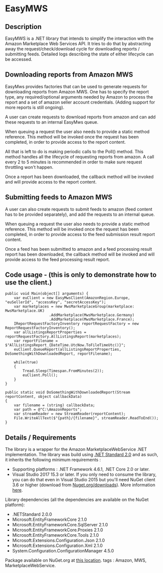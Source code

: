 # EasyMWS

## Description

EasyMWS is a .NET library that intends to simplify the interaction with the Amazon Marketplace Web Services API.
It tries to do that by abstracting away the request/check/download cycle for downloading reports / submitting feeds.
Detailed logs describing the state of either lifecycle can be accessed.


## Downloading reports from Amazon MWS

EasyMws provides factories that can be used to generate requests for downloading reports from Amazon MWS. One has to specify the report type, any required/optional arguments needed by Amazon to process the report and a set of amazon seller account credentials.
(Adding support for more reports is still ongoing).

A user can create requests to download reports from amazon and can add these requests to an internal EasyMws queue.

When queuing a request the user also needs to provide a static method reference. This method will be invoked once the request has been completed, in order to provide access to the report content.

All that is left to do is making periodic calls to the Poll() method. This method handles all the lifecycle of requesting reports from amazon. A call every 2 to 5 minutes is recommended in order to make sure request throttling won't happen.

Once a report has been downloaded, the callback method will be invoked and will provide access to the report content.


## Submitting feeds to Amazon MWS

A user can also create requests to submit feeds to amazon (feed content has to be provided separately), and add the requests to an internal queue.

When queuing a request the user also needs to provide a static method reference. This method will be invoked once the request has been completed, in order to provide access to the feed submission result report content.

Once a feed has been submitted to amazon and a feed processing result report has been downloaded, the callback method will be invoked and will provide access to the feed processing result report.

## Code usage - (this is only to demonstrate how to use the client.)

```
public void Main(object[] arguments) {
	var euClient = new EasyMwsClient(AmazonRegion.Europe, "euSellerId", "accessKey", "secretAccessKey");
	var marketplaces = new MwsMarketplaceGroup(marketplace: MwsMarketplace.UK)
					.AddMarketplace(MwsMarketplace.Germany)
					.AddMarketplace(MwsMarketplace.France);
	IReportRequestFactoryInventory reportRequestFactory = new ReportRequestFactoryInventory();
	var allListingsReportProperties = reportRequestFactory.AllListingsReport(marketplaces);
	var reportFilename = $"AllListingsReport_{DateTime.UtcNow.ToFileTimeUtc()}";
	euClient.QueueReport(allListingsReportProperties, DoSomethingWithDownloadedReport, reportFilename);

	while(true)
	{
		Tread.Sleep(Timespan.FromMinutes(2));
		euClient.Poll();
	}
}

public static void DoSomethingWithDownloadedReport(Stream reportContent, object callbackData)
{
	var filename = (string) callbackData;
	var path = @"C:\AmazonReports";
	var streamReader = new StreamReader(reportContent);
	File.WriteAllText($"{path}/{filename}", streamReader.ReadToEnd());
}
```

## Details / Requirements

The library is a wrapper for the Amazon MarketplaceWebService .NET implementation.
The library was build using [.NET Standard 2.0](https://blogs.msdn.microsoft.com/dotnet/2017/08/14/announcing-net-standard-2-0/) and as such, it inherits the following minimum requirements :
- Supporting platforms : .NET Framework 4.6.1, .NET Core 2.0 or later.
- Visual Studio 2017 15.3 or later. If you only need to consume the library, you can do that even in Visual Studio 2015 but you'll need NuGet client 3.6 or higher (download from [Nuget.org/downloads](https://www.nuget.org/downloads)). More information [here](https://github.com/dotnet/announcements/issues/24).

Library dependencies  (all the dependencies are available on the NuGet platform):
- .NETStandard 2.0.0
- Microsoft.EntityFrameworkCore 2.1.0
- Microsoft.EntityFrameworkCore.SqlServer 2.1.0
- Microsoft.EntityFrameworkCore.Proxies 2.1.0
- Microsoft.EntityFrameworkCore.Tools 2.1.0
- Microsoft.Extensions.Configuration.Json 2.1.0
- Microsoft.Extensions.Configuration.Xml 2.1.0
- System.Configuration.ConfigurationManager 4.5.0


Package available on NuGet.org at [this location](https://www.nuget.org/packages/MountainWarehouse.EasyMWS/). tags : Amazon, MWS, MarketplaceWebService.
